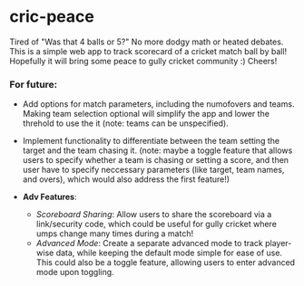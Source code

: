 # cric-peace

Tired of "Was that 4 balls or 5?" No more dodgy math or heated debates. This is a simple web app to track scorecard of a cricket match ball by ball! Hopefully it will bring some peace to gully cricket community :) Cheers! 


### For future:

- Add options for match parameters, including the numofovers and teams. Making team selection optional will simplify the app and lower the threhold to use the it (note: teams can be unspecified).
  
- Implement functionality to differentiate between the team setting the target and the team chasing it. (note: maybe a toggle feature that allows users to specify whether a team is chasing or setting a score, and then user have to specify neccessary parameters (like target, team names, and overs), which would also address the first feature!)

- **Adv Features**:
  - *Scoreboard Sharing*: Allow users to share the scoreboard via a link/security code, which could be useful for gully cricket where umps change many times during a match!
  - *Advanced Mode*: Create a separate advanced mode to track player-wise data, while keeping the default mode simple for ease of use. This could also be a toggle feature, allowing users to enter advanced mode upon toggling.
